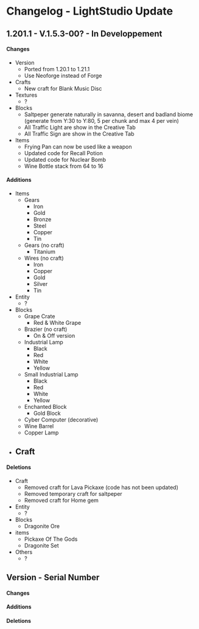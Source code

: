 # Changelog - LightStudio Update

## 1.201.1 -  V.1.5.3-00? - In Developpement

#### Changes
   - Version
      - Ported from 1.20.1 to 1.21.1
      - Use Neoforge instead of Forge
   - Crafts
      - New craft for Blank Music Disc
   - Textures
      - ?
   - Blocks
      - Saltpeper generate naturally in savanna, desert and badland biome (generate from Y:30 to Y:80, 5 per chunk and max 4 per vein)
      - All Traffic Light are show in the Creative Tab
      - All Traffic Sign are show in the Creative Tab
   - Items
      - Frying Pan can now be used like a weapon 
      - Updated code for Recall Potion
      - Updated code for Nuclear Bomb
      - Wine Bottle stack from 64 to 16

#### Additions
   - Items
      - Gears
         - Iron
         - Gold
         - Bronze
         - Steel
         - Copper
         - Tin
      - Gears (no craft)
         - Titanium
      - Wires (no craft)
         - Iron
         - Copper
         - Gold
         - Silver
         - Tin
   - Entity
      - ?
   - Blocks
      - Grape Crate
         - Red & White Grape
      - Brazier (no craft)
         - On & Off version
      - Industrial Lamp
         - Black
         - Red
         - White
         - Yellow
      - Small Industrial Lamp
         - Black
         - Red
         - White
         - Yellow
      - Enchanted Block
         - Gold Block
      - Cyber Computer (decorative)
      - Wine Barrel
      - Copper Lamp
   - Craft
      -

#### Deletions
   - Craft
      - Removed craft for Lava Pickaxe (code has not been updated)
      - Removed temporary craft for saltpeper
      - Removed craft for Home gem
   - Entity   
      - ?
   - Blocks  
      - Dragonite Ore
   - items   
      - Pickaxe Of The Gods
      - Dragonite Set
   - Others
      - ?

## Version -  Serial Number

#### Changes

#### Additions

#### Deletions